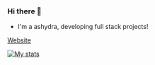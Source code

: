 ### Hi there 👋
- I'm a ashydra, developing full stack projects!
<p><a href="https://www.theashydra.tk/">Website</p>

![My stats](https://github-readme-stats.vercel.app/api?username=TheAshydra&show_icons=true&theme=radical)
